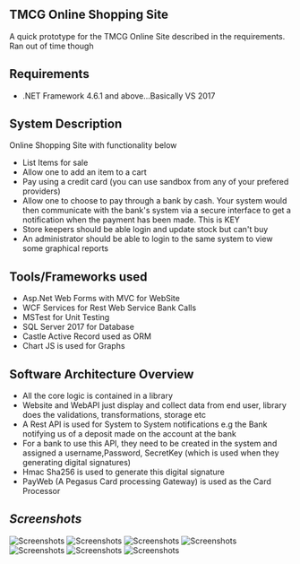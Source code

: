 TMCG Online Shopping Site
--------------------------------------

A quick prototype for the TMCG Online Site described in the requirements. Ran out of time though

Requirements
------------
* .NET Framework 4.6.1 and above...Basically VS 2017

System Description
------------
Online Shopping Site with functionality below

* List Items for sale
* Allow one to add an item to a cart
* Pay using a credit card (you can use sandbox from any of your prefered providers)
* Allow one to choose to pay through a bank by cash. Your system would then communicate with the bank's system via a secure interface to get a notification when the payment has been made. This is KEY
* Store keepers should be able login and update stock but can't buy
* An administrator should be able to login to the same system to view some graphical reports

Tools/Frameworks used
-----------------------

* Asp.Net Web Forms with MVC for WebSite
* WCF Services for Rest Web Service Bank Calls
* MSTest for Unit Testing
* SQL Server 2017 for Database
* Castle Active Record used as ORM
* Chart JS is used for Graphs

Software Architecture Overview
-----------------------

* All the core logic is contained in a library 
* Website and WebAPI just display and collect data from end user, library does the validations, transformations, storage etc
* A Rest API is used for System to System notifications e.g the Bank notifying us of a deposit made on the account at the bank
* For a bank to use this API, they need to be created in the system and assigned a username,Password, SecretKey (which is used when they generating digital signatures)
* Hmac Sha256 is used to generate this digital signature
* PayWeb (A Pegasus Card processing Gateway) is used as the Card Processor


*Screenshots*
----------------------------
![Screenshots](https://i.imgur.com/Uo4hyi4.png)
![Screenshots](https://i.imgur.com/RxUunKl.png)
![Screenshots](https://i.imgur.com/gIRijJc.png)
![Screenshots](https://i.imgur.com/IquvMCu.png)
![Screenshots](https://i.imgur.com/IquvMCu.png)
![Screenshots](https://i.imgur.com/SMbG4ZK.png)
![Screenshots](https://i.imgur.com/XzjUHEc.png)
